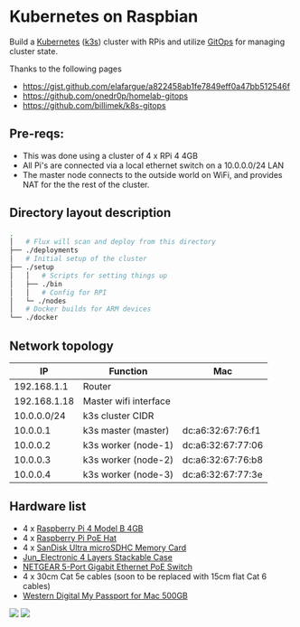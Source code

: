 # Kubernetes on Raspbian

Build a [Kubernetes](https://kubernetes.io/) ([k3s](https://github.com/rancher/k3s)) cluster with RPis and utilize [GitOps](https://www.weave.works/technologies/gitops/) for managing cluster state.

Thanks to the following pages

* https://gist.github.com/elafargue/a822458ab1fe7849eff0a47bb512546f
* https://github.com/onedr0p/homelab-gitops
* https://github.com/billimek/k8s-gitops

## Pre-reqs:

* This was done using a cluster of 4 x RPi 4 4GB
* All Pi's are connected via a local ethernet switch on a 10.0.0.0/24 LAN
* The master node connects to the outside world on WiFi, and provides NAT for the the rest of the cluster.

## Directory layout description

```bash
.
│   # Flux will scan and deploy from this directory
├── ./deployments
│   # Initial setup of the cluster
├── ./setup
│   │   # Scripts for setting things up
│   ├── ./bin
│   │   # Config for RPI
│   └─ ./nodes
│   # Docker builds for ARM devices
└── ./docker
```

## Network topology

| IP           | Function              | Mac               |
| ------------ | --------------------- | ----------------- |
| 192.168.1.1  | Router                |                   |
| 192.168.1.18 | Master wifi interface |                   |
| 10.0.0.0/24  | k3s cluster CIDR      |                   |
| 10.0.0.1     | k3s master (master)   | dc:a6:32:67:76:f1 |
| 10.0.0.2     | k3s worker (node-1)   | dc:a6:32:67:77:06 |
| 10.0.0.3     | k3s worker (node-2)   | dc:a6:32:67:76:b8 |
| 10.0.0.4     | k3s worker (node-3)   | dc:a6:32:67:77:3e |

## Hardware list

* 4 x [Raspberry Pi 4 Model B 4GB](https://thepihut.com/products/raspberry-pi-4-model-b?variant=20064052740158)
* 4 x [Raspberry Pi PoE Hat](https://thepihut.com/products/raspberry-pi-power-over-ethernet-poe-hat)
* 4 x [SanDisk Ultra microSDHC Memory Card](https://www.amazon.co.uk/gp/product/B073K14CVB)
* [Jun_Electronic 4 Layers Stackable Case](https://www.amazon.co.uk/gp/product/B07F6Y1MJ6)
* [NETGEAR 5-Port Gigabit Ethernet PoE Switch](https://www.amazon.co.uk/dp/B072BDGQR8/)
* 4 x 30cm Cat 5e cables (soon to be replaced with 15cm flat Cat 6 cables)
* [Western Digital My Passport for Mac 500GB](https://www.johnlewis.com/wd-my-passport-for-mac-portable-hard-drive-usb-3-0-500gb-silver/p645128)

![](./images/cluster-front.png)
![](./images/cluster-back.png)
